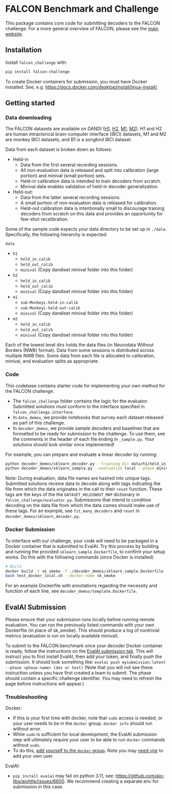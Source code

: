# FALCON Benchmark and Challenge

This package contains core code for submitting decoders to the FALCON challenge. For a more general overview of FALCON, please see the [main website](https://snel-repo.github.io/falcon/).

## Installation
Install `falcon_challenge` with:

```bash
pip install falcon-challenge
```

To create Docker containers for submission, you must have Docker installed.
See, e.g. https://docs.docker.com/desktop/install/linux-install/. 

## Getting started

### Data downloading
The FALCON datasets are available on DANDI ([H1](https://dandiarchive.org/dandiset/000954?search=falcon&pos=3), [H2](https://dandiarchive.org/dandiset/000950?search=falcon&pos=4), [M1](https://dandiarchive.org/dandiset/000941?search=falcon&pos=1), [M2](https://dandiarchive.org/dandiset/000953?search=falcon&pos=2)). H1 and H2 are human intractorical brain-computer interface (iBCI) datasets, M1 and M2 are monkey iBCI datasets, and B1 is a songbird iBCI dataset.

Data from each dataset is broken down as follows:

- Held-in 
    - Data from the first several recording sessions. 
    - All non-evaluation data is released and split into calibration (large portion) and minival (small portion) sets. 
    - Held-in calibration data is intended to train decoders from scratch.
    - Minival data enables validation of held-in decoder generalization.
- Held-out: 
    - Data from the latter several recording sessions. 
    - A small portion of non-evaluation data is released for calibration. 
    - Held-out calibration data is intentionally small to discourage training decoders from scratch on this data and provides an opportunity for few-shot recalibration.

Some of the sample code expects your data directory to be set up in `./data`. Specifically, the following hierarchy is expected:

`data`
- `h1`
    - `held_in_calib`
    - `held_out_calib`
    - `minival` (Copy dandiset minival folder into this folder)
- `h2`
    - `held_in_calib`
    - `held_out_calib`
    - `minival` (Copy dandiset minival folder into this folder)
- `m1`
    - `sub-MonkeyL-held-in-calib`
    - `sub-MonkeyL-held-out-calib`
    - `minival` (Copy dandiset minival folder into this folder)
- `m2`
    - `held_in_calib`
    - `held_out_calib`
    - `minival` (Copy dandiset minival folder into this folder)
<!-- - `b1`
    - `held_in_calib`
    - `held_out_calib`
    - `minival` (Copy dandiset minival folder into this folder) -->

Each of the lowest level dirs holds the data files (in Neurodata Without Borders (NWB) format). Data from some sessions is distributed across multiple NWB files. Some data from each file is allocated to calibration, minival, and evaluation splits as appropriate. 

### Code
This codebase contains starter code for implementing your own method for the FALCON challenge. 
- The `falcon_challenge` folder contains the logic for the evaluator. Submitted solutions must conform to the interface specified in `falcon_challenge.interface`.
- In `data_demos`, we provide notebooks that survey each dataset released as part of this challenge.
- In `decoder_demos`, we provide sample decoders and baselines that are formatted to be ready for submission to the challenge. To use them, see the comments in the header of each file ending in `_sample.py`. Your solutions should look similar once implemented!

For example, you can prepare and evaluate a linear decoder by running:
```bash
python decoder_demos/sklearn_decoder.py --training_dir data/h1/held_in_calib/ --calibration_dir data/h1/held_out_calib/ --mode all --task h1
python decoder_demos/sklearn_sample.py --evaluation local --phase minival --split h1
```

Note: During evaluation, data file names are hashed into unique tags. Submitted solutions receive data to decode along with tags indicating the file from which the data originates in the call to their `reset` function. These tags are the keys of the the `DATASET_HELDINOUT_MAP` dictionary in `falcon_challenge/evaluator.py`. Submissions that intend to condition decoding on the data file from which the data comes should make use of these tags. For an example, see `fit_many_decoders` and `reset` in `decoder_demos/sklearn_decoder.py`.

### Docker Submission
To interface with our challenge, your code will need to be packaged in a Docker container that is submitted to EvalAI. Try this process by building and running the provided `sklearn_sample.Dockerfile`, to confirm your setup works. Do this with the following commands (once Docker is installed)
```bash
# Build
docker build -t sk_smoke -f ./decoder_demos/sklearn_sample.Dockerfile .
bash test_docker_local.sh --docker-name sk_smoke
```

For an example Dockerfile with annotations regarding the necessity and function of each line, see `decoder_demos/template.Dockerfile`.

## EvalAI Submission
Please ensure that your submission runs locally before running remote evaluation. You can run the previously listed commands with your own Dockerfile (in place of sk_smoke). This should produce a log of nontrivial metrics (evaluation is run on locally available minival).

To submit to the FALCON benchmark once your decoder Docker container is ready, follow the instructions on the [EvalAI submission tab](https://eval.ai/web/challenges/challenge-page/2264/submission). This will instruct you to first install EvalAI, then add your token, and finally push the submission. It should look something like:
`
evalai push mysubmission:latest --phase <phase-name> (dev or test)
`
(Note that you will not see these instruction unless you have first created a team to submit. The phase should contain a specific challenge identifier. You may need to refresh the page before instructions will appear.)


### Troubleshooting
Docker:
- If this is your first time with docker, note that `sudo` access is needed, or your user needs to be in the `docker` group. `docker info` should run without error.
- While `sudo` is sufficient for local development, the EvalAI submission step will ultimately require your user to be able to run `docker` commands without `sudo`.
- To do this, [add yourself to the `docker` group](https://docs.docker.com/engine/install/linux-postinstall/). Note you may [need vigr](https://askubuntu.com/questions/964040/usermod-says-account-doesnt-exist-but-adduser-says-it-does) to add your own user.

EvalAI:
- `pip install evalai` may fail on python 3.11, see: https://github.com/aio-libs/aiohttp/issues/6600. We recommend creating a separate env for submission in this case. 
